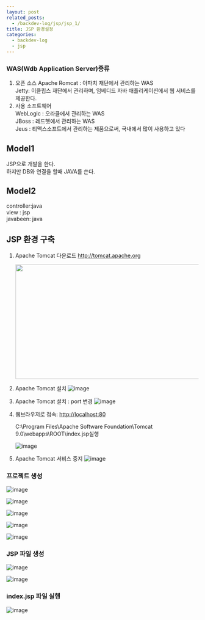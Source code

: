 ```yaml
---
layout: post
related_posts:
  - /backdev-log/jsp/jsp_1/
title: JSP 환경설정
categories: 
  - backdev-log
  - jsp
---
```


### WAS(Wdb Application Server)종류
1. 오픈 소스
Apache Romcat : 아파치 재단에서 관리하는 WAS  
Jetty: 이클립스 재단에서 관리하며, 임베디드 자바 애플리케이션에서 웹 서비스를 제공한다. 
2. 사용 소프트웨어  
WebLogic : 오라클에서 관리하는 WAS  
JBoss : 레드헷에서 관리하는 WAS  
Jeus : 티맥스소프트에서 관리하는 제품으로써, 국내에서 많이 사용하고 있다

## Model1  
JSP으로 개발을 한다.   
하지만 DB와 연결을 할때 JAVA를 쓴다.
## Model2
controller:java   
view : jsp  
javabeen: java

## JSP 환경 구축

1. Apache Tomcat 다운로드
   <http://tomcat.apache.org>

   <img src="https://user-images.githubusercontent.com/107549149/221333823-b27e3bae-e975-4cd1-8a04-650ef51856cb.png" width="1000" height="300px">

2. Apache Tomcat 설치
![image](https://user-images.githubusercontent.com/107549149/221334045-240f4d42-8612-401b-a00f-431dcd39a78c.png)

3. Apache Tomcat 설치 : port 변경
![image](https://user-images.githubusercontent.com/107549149/221334075-82dd0413-3708-4189-9f32-864e91511f14.png)

4. 웹브라우저로 접속: <http://localhost:80>

   C:\Program Files\Apache Software Foundation\Tomcat 9.0\webapps\ROOT\index.jsp실행

   ![image](https://user-images.githubusercontent.com/107549149/221334262-a2b8093a-c9b2-4531-99aa-24fa4d3d3661.png)

5. Apache Tomcat 서비스 중지
![image](https://user-images.githubusercontent.com/107549149/221334306-ac8447cf-8817-45ef-943a-a17266009525.png)

### 프로젝트 생성

![image](https://user-images.githubusercontent.com/107549149/221334320-ef5765a2-0743-4cb0-959b-9610b4107afa.png)

![image](https://user-images.githubusercontent.com/107549149/221334335-3c5e38e7-3a45-4e86-a379-087ae9eef020.png)

![image](https://user-images.githubusercontent.com/107549149/221334344-1b541f67-dc73-4702-bdf0-a23abb7ca33e.png)

![image](https://user-images.githubusercontent.com/107549149/221334354-0663e7a5-9cc6-4083-8236-2b5e5f36c9f0.png)

![image](https://user-images.githubusercontent.com/107549149/221334363-9d3e15cb-03b2-48e5-b965-efc62a7c5bd2.png)

### JSP 파일 생성

![image](https://user-images.githubusercontent.com/107549149/221334383-45bc9395-d67a-4cf6-879d-12003fc30b17.png)

![image](https://user-images.githubusercontent.com/107549149/221334396-ae3b120e-be61-4c26-bc5e-6bf4de66b115.png)

### index.jsp 파일 실행

![image](https://user-images.githubusercontent.com/107549149/221334410-4cfcb7fd-0474-4f4b-9170-ac7323bd821e.png)



 







